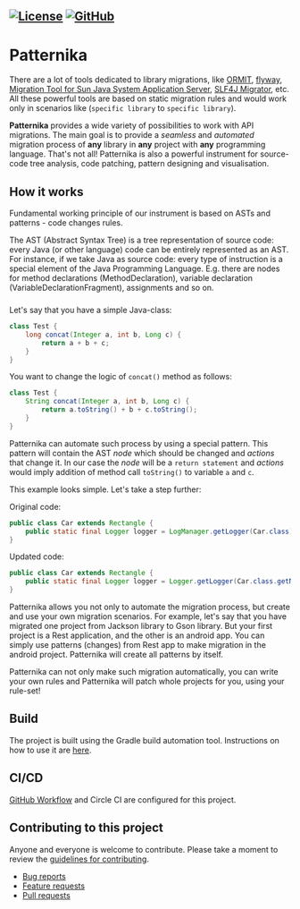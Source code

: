 [![License](https://img.shields.io/badge/license-MIT-green.svg)](LICENSE)
[![GitHub](https://github.com/patternika/patternika/workflows/Java%20CI%20with%20Gradle/badge.svg)](
  https://github.com/patternika/patternika/actions?query=workflow%3A%22Java+CI+with+Gradle%22)
---

# Patternika
There are a lot of tools dedicated to library migrations, like 
[ORMIT](https://renaps.com/en/products/ormit-java), 
[flyway](https://flywaydb.org/),
[Migration Tool for Sun Java System Application Server](https://docs.oracle.com/cd/E19830-01/819-4725/6n6rv9st3/index.html), 
[SLF4J Migrator](http://www.slf4j.org/migrator.html), etc. All these powerful 
tools are based on static migration rules and would work only in scenarios like 
(`specific library` to `specific library`).

**Patternika** provides a wide variety of possibilities to work with API migrations.
The main goal is to provide a _seamless_ and _automated_ migration process of **any** library 
in **any** project with **any** programming language.
That's not all! Patternika is also a powerful instrument for source-code tree analysis, code patching, 
pattern designing and visualisation. 

## How it works
Fundamental working principle of our instrument is based on ASTs and patterns - code changes rules.

The AST (Abstract Syntax Tree) is a tree representation of source code: 
every Java (or other language) code can be entirely represented as an AST. 
For instance, if we take Java as source code:
every type of instruction is a special element of the Java Programming Language.
 E.g. there are nodes for method declarations (MethodDeclaration), 
 variable declaration (VariableDeclarationFragment), assignments and so on.

### 
Let's say that you have a simple Java-class:
```java
class Test {
    long concat(Integer a, int b, Long c) {
        return a + b + c;
    }
}
```

You want to change the logic of `concat()` method as follows:

```java
class Test {
    String concat(Integer a, int b, Long c) {
        return a.toString() + b + c.toString();
    }
}
```

Patternika can automate such process by using a special pattern. This pattern
will contain the AST _node_ which should be changed and _actions_ that change it.
In our case the _node_ will be a `return statement` and _actions_ would imply addition 
of method call `toString()` to variable `a` and `c`.

This example looks simple. Let's take a step further:

Original code:
```java
public class Car extends Rectangle {
	public static final Logger logger = LogManager.getLogger(Car.class);
}
```
Updated code:
```java
public class Car extends Rectangle {
    public static final Logger logger = Logger.getLogger(Car.class.getName());
}
```

Patternika allows you not only to automate the migration process, but create and use 
your own migration scenarios. For example, let's say that you have migrated one 
project from Jackson library to Gson library. But your first project is a Rest application, 
and the other is an android app. You can simply use patterns (changes) from Rest app to make 
migration in the android project. Patternika will create all patterns by itself.

Patternika can not only make such migration automatically, 
you can write your own rules and Patternika will patch whole projects 
for you, using your rule-set!

## Build

The project is built using the Gradle build automation tool.
Instructions on how to use it are [here](docs/GRADLE.md).

## CI/CD

[GitHub Workflow](
https://github.com/patternika/patternika/actions?query=workflow%3A%22Java+CI+with+Gradle%22
)
and Circle CI are configured for this project.

## Contributing to this project

Anyone and everyone is welcome to contribute. Please take a moment to
review the [guidelines for contributing](CONTRIBUTING.md).

* [Bug reports](CONTRIBUTING.md#bug-reports)
* [Feature requests](CONTRIBUTING.md#feature-suggestions)
* [Pull requests](CONTRIBUTING.md#pull-requests)
